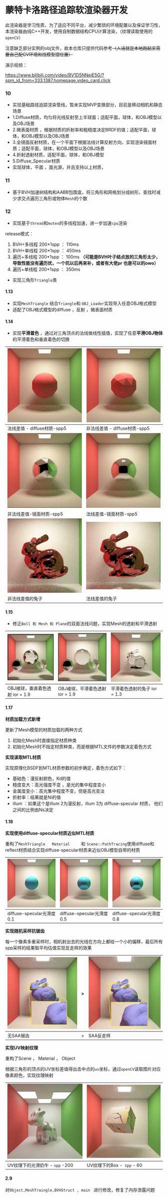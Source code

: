 # 蒙特卡洛路径追踪软渲染器开发

此渲染器是学习性质，为了适应不同平台，减少繁琐的环境配置以及保证学习性，本渲染器由纯C++开发，使用自制数据结构CPU计算渲染，（纹理读取使用的`openCV`）

注意缺乏部分实例的obj文件，故本仓库只提供代码参考~~（人话就是本地跑起来需要自己配CV环境和找模型摆位置）~~

演示视频：

https://www.bilibili.com/video/BV1D5NNeiE5G/?spm_id_from=333.1387.homepage.video_card.click



### 10

- 实现基础路径追踪渲染管线，暂未实现MVP变换部分，目前是移动相机和静态场景
- 1.Diffuse材质，均匀将光线反射至上半球面；适配平面，球体，和OBJ模型以及OBJ场景
- 2.微表面材质 ，根据材质的折射率和粗糙度决定BRDF的值；适配平面，球体，和OBJ模型以及OBJ场景
- 3.全镜面反射材质，在一个平面下根据法线计算反射方向，实现渲染镜面材质；适配平面，球体，和OBJ模型以及OBJ场景
- 4.折射透射材质，适配平面，球体，和OBJ模型
- 5.Diffuse_Specular材质
- 实现球体，平面 ，面光源，并且支持以上材质，

### 11

- 基于BVH加速树结构和AABB包围盒，将三角形和网格划分成树形，查找时减少求交点遍历三角形或物体`Mesh`的个数

### 12

- 实现基于`thread`和`mutex`的多线程加速，进一步加速`cpu`渲染

release模式：

1.    BVH+多线程   200*1spp ： 110ms
2.    BVH+单线程   200*1spp ： 450ms
3.    遍历+多线程   200*1spp ： 100ms **（可能是BVH叶子结点放的三角形太少，导致性能没有遍历优，一个坑以后再来补，或者有大佬pr 也是可以的owo）**
4.    遍历+单线程   200*1spp ： 350ms



- 实现三角形`Triangle`类



#### 1.13

- 实现`MeshTriangle` 结合`Triangle`和 `OBJ_Loader`实现导入任意OBJ格式模型
- 适配了OBJ格式模型的diffuse ，反射 ，微表面材质

#### 1.14

- 实现**平滑着色** ，通过对三角顶点的法线做线性插值，实现了任意**平滑OBJ物体**的平滑着色和垂直着色的切换

| ![image-20250114150456749](SHOW.assets/image-20250114150456749.png) | ![image-20250114150506243](SHOW.assets/image-20250114150506243.png) |
| ------------------------------------------------------------ | ------------------------------------------------------------ |
| 法线差值 - diffuse材质-spp5                                  | 非法线差值 - diffuse材质-spp5                                |
| ![image-20250114151637742](SHOW.assets/image-20250114151637742.png) | ![image-20250114151622657](SHOW.assets/image-20250114151622657.png) |
| 非法线差值-镜面材质-spp5                                     | 法线差值-镜面材质-spp5                                       |
| ![image-20250118131019277](SHOW.assets/image-20250118131019277.png) | ![image-20250118130940291](SHOW.assets/image-20250118130940291.png) |
| 非法线差值的兔子                                             | 法线差值的兔子                                               |





#### 1.15

- 修正`Boll 和 Mesh 和 Plane`的双面法线问题，实现Mesh的透射和平滑透射

| <img src="SHOW.assets/image-20250115195434249.png" alt="image-20250115195434249" style="zoom:94%;" /> | ![image-20250115195523858](SHOW.assets/image-20250115195523858.png) | ![image-20250118134514369](SHOW.assets/image-20250118134737673.png) |
| ------------------------------------------------------------ | ------------------------------------------------------------ | ------------------------------------------------------------ |
| OBJ棱球，垂直着色透射 ior = 1.9                              | OBJ棱球，平滑着色透射  ior = 1.9                             | 平滑着色透射的兔子  ior = 1.3                                |

#### 1.17

**材质加载方式新增**

更新了Mesh模型的材质加载的两种方式

1. 初始化Mesh时直接指定材质种类
2. 初始化Mesh时不指定材质种类，而是根据MTL文件的参数决定着色方式



**实现读取MTL材质**

实现原理化BSDF到MTL材质参数的初步确定，着色方式如下：

- 基础色：漫反射颜色，Kd的值
- 糙度变大：高光强度不变 ，是光的集中程度变小
- 金属度变小：高光集中程度不变，但是高光变淡
- 折射率：结果就是Ni的值
- illum ：如果这个是illum 2为漫反射，illum 3为 diffuse-specular 材质， 他们之间的比例由Ns决定

#### 1.18

**实现使用diffuse-specular材质近似MTL材质**

重构了`MeshTriangle   Material     `和 `Scene::PathTracing`使用diffuse和reflect材质结合实现diffuse-specular材质来近似OBJ模型自带的材质

| ![image-20250118115302009](SHOW.assets/image-20250118115302009.png) | ![image-20250118114825072](SHOW.assets/image-20250118114825072.png) | ![image-20250118115606602](SHOW.assets/image-20250118115606602.png) |
| ------------------------------------------------------------ | ------------------------------------------------------------ | ------------------------------------------------------------ |
| diffuse-specular光滑度0.1                                    | diffuse-specular光滑度0.5                                    | diffuse-specular光滑度0.8                                    |

**实现随机采样抗锯齿**

每一个像素多重采样时，相机射出去的光线在方向上都给一个小的偏移，最后所有spp采样的结果取平均估值实现反走样的效果

| ![image-20250118152304183](SHOW.assets/image-20250118152304183.png) | >    | ![image-20250118152145446](SHOW.assets/image-20250118152145446.png) |
| ------------------------------------------------------------ | ---- | ------------------------------------------------------------ |
| 无SAA锯齿                                                    | >    | SAA反走样                                                    |

**实现UV映射纹理**

重构了Scene ， Material ， Object

根据三角形的顶点的UV坐标差值得出击中点的`uv`坐标，通过`openCV`读取图片对应像素颜色，实现纹理映射

| <img src="SHOW.assets/image-20250120142751765.png" alt="image-20250120142751765"  /> | ![image-20250120143106948](SHOW.assets/image-20250120143106948.png) |
| ------------------------------------------------------------ | ------------------------------------------------------------ |
| UV纹理下的光滑奶牛 - `spp` -200                              | UV纹理下的Box -` spp` - 60                                   |

#### 2.9 

对`Object,MeshTraingle,BVHStruct , main ` 进行修改，修复了内存泄露问题